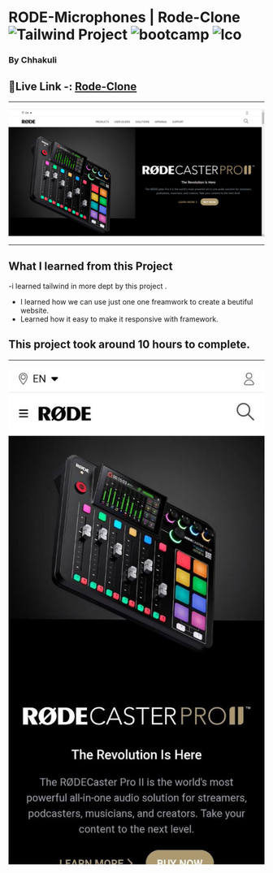 # RODE-Microphones | Rode-Clone ![Tailwind Project](https://img.shields.io/badge/Tailwind%20-project-green) ![bootcamp](https://img.shields.io/badge/JS-Bootcamp-yellow) ![lco](https://img.shields.io/badge/iNeuron-LCO-green)

### By Chhakuli


## 🔗Live Link -: [Rode-Clone](https://rode-microphones-clone.netlify.app/)
 

---
![image](./Screenshot%20(60).png)


---


## What I learned from this Project

-i learned tailwind in more dept by this project .
- I learned how we can use just one one freamwork to create a beutiful website.
- Learned how it easy to make it responsive with framework.
## This project took around 10 hours to complete.


---



![image](./photo_2022-08-21_15-10-24.jpg)